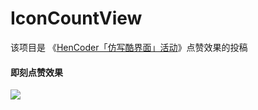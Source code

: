 # IconCountView
该项目是 《[HenCoder「仿写酷界面」活动](https://zhuanlan.zhihu.com/p/30075481)》点赞效果的投稿

#### 即刻点赞效果

![](http://wx1.sinaimg.cn/mw1024/7b3eaa29gy1fkmpwbyrgcg20a006o4gc.gif)


